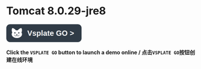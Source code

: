 # Tomcat 8.0.29-jre8

<a href="https://www.vsplate.com/?docker-compose=https://github.com/vsplate/dcenvs/tomcat/8.0.29-jre8"><img alt="VSPLATE GO" src="https://raw.githubusercontent.com/vsplate/images/master/vsgo_btn.png" width="200px"></a>

**Click the `VSPLATE GO` button to launch a demo online / 点击`VSPLATE GO`按钮创建在线环境**